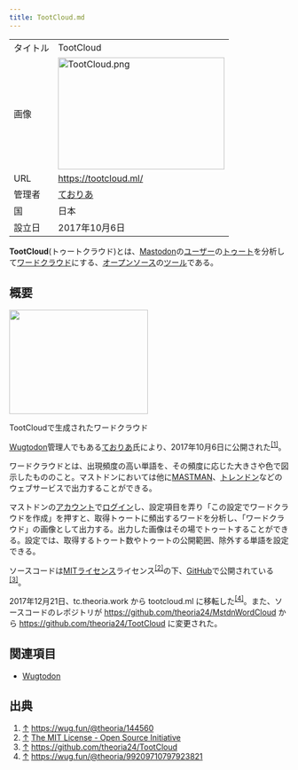 ```yaml
---
title: TootCloud.md
---
```

<div>

|          |                                                                                                                                                                                                                                                                          |
|----------|--------------------------------------------------------------------------------------------------------------------------------------------------------------------------------------------------------------------------------------------------------------------------|
| タイトル | TootCloud                                                                                                                                                                                                                                                                |
| 画像     | [<img src="/images/thumb/5/52/TootCloud.png/300px-TootCloud.png" srcset="/images/thumb/5/52/TootCloud.png/450px-TootCloud.png 1.5x, /images/5/52/TootCloud.png 2x" width="300" height="202" alt="TootCloud.png" />](/%E3%83%95%E3%82%A1%E3%82%A4%E3%83%AB:TootCloud.png) |
| URL      | <a href="https://tootcloud.ml/" rel="nofollow">https://tootcloud.ml/</a>                                                                                                                                                                                                 |
| 管理者   | [ておりあ](/%E3%81%A6%E3%81%8A%E3%82%8A%E3%81%82 "ておりあ")                                                                                                                                                                                                             |
| 国       | 日本                                                                                                                                                                                                                                                                     |
| 設立日   | 2017年10月6日                                                                                                                                                                                                                                                            |

  
**TootCloud**(トゥートクラウド)とは、[Mastodon](/%E3%83%9E%E3%82%B9%E3%83%88%E3%83%89%E3%83%B3 "マストドン")の[ユーザー](/%E3%82%A2%E3%82%AB%E3%82%A6%E3%83%B3%E3%83%88 "アカウント")の[トゥート](/%E3%83%88%E3%82%A5%E3%83%BC%E3%83%88 "トゥート")を分析して[ワードクラウド](/%E3%83%AF%E3%83%BC%E3%83%89%E3%82%AF%E3%83%A9%E3%82%A6%E3%83%89 "ワードクラウド (存在しないページ)")にする、[オープンソース](/%E3%82%AA%E3%83%BC%E3%83%97%E3%83%B3%E3%82%BD%E3%83%BC%E3%82%B9 "オープンソース")の[ツール](/%E3%83%84%E3%83%BC%E3%83%AB "ツール")である。

## 概要

<div>

<div>

[<img src="/images/thumb/c/ca/TootCloud_WordCloud.png/250px-TootCloud_WordCloud.png" srcset="/images/thumb/c/ca/TootCloud_WordCloud.png/375px-TootCloud_WordCloud.png 1.5x, /images/thumb/c/ca/TootCloud_WordCloud.png/500px-TootCloud_WordCloud.png 2x" width="250" height="188" />](/%E3%83%95%E3%82%A1%E3%82%A4%E3%83%AB:TootCloud_WordCloud.png)

<div>

<div>

[](/%E3%83%95%E3%82%A1%E3%82%A4%E3%83%AB:TootCloud_WordCloud.png "拡大")

</div>

TootCloudで生成されたワードクラウド

</div>

</div>

</div>

[Wugtodon](/Wugtodon "Wugtodon")管理人でもある<a href="https://wug.fun/@theoria" rel="nofollow">ておりあ</a>氏により、2017年10月6日に公開された<sup>[\[1\]](#cite_note-1)</sup>。

ワードクラウドとは、出現頻度の高い単語を、その頻度に応じた大きさや色で図示したもののこと。マストドンにおいては他に[MASTMAN](/MASTMAN "MASTMAN")、[トレンドン](/%E3%83%88%E3%83%AC%E3%83%B3%E3%83%89%E3%83%B3 "トレンドン")などのウェブサービスで出力することができる。

マストドンの[アカウント](/%E3%82%A2%E3%82%AB%E3%82%A6%E3%83%B3%E3%83%88 "アカウント")で[ログイン](/%E3%83%AD%E3%82%B0%E3%82%A4%E3%83%B3 "ログイン")し、設定項目を弄り「この設定でワードクラウドを作成」を押すと、取得トゥートに頻出するワードを分析し、「ワードクラウド」の画像として出力する。出力した画像はその場でトゥートすることができる。設定では、取得するトゥート数やトゥートの公開範囲、除外する単語を設定できる。

ソースコードは[MITライセンス](/MIT "MIT")ライセンス<sup>[\[2\]](#cite_note-2)</sup>の下、[GitHub](/GitHub "GitHub")で公開されている<sup>[\[3\]](#cite_note-3)</sup>。

2017年12月21日、tc.theoria.work から tootcloud.ml に移転した<sup>[\[4\]](#cite_note-4)</sup>。また、ソースコードのレポジトリが <a href="https://github.com/theoria24/MstdnWordCloud" rel="nofollow">https://github.com/theoria24/MstdnWordCloud</a> から <a href="https://github.com/theoria24/TootCloud" rel="nofollow">https://github.com/theoria24/TootCloud</a> に変更された。

## 関連項目

-   [Wugtodon](/Wugtodon "Wugtodon")

## 出典

<div>

1.  [↑](#cite_ref-1) <a href="https://wug.fun/@theoria/144560" rel="nofollow">https://wug.fun/@theoria/144560</a>
2.  [↑](#cite_ref-2) <a href="https://opensource.org/licenses/mit-license.php" rel="nofollow">The MIT License - Open Source Initiative</a>
3.  [↑](#cite_ref-3) <a href="https://github.com/theoria24/TootCloud" rel="nofollow">https://github.com/theoria24/TootCloud</a>
4.  [↑](#cite_ref-4) <a href="https://wug.fun/@theoria/99209710797923821" rel="nofollow">https://wug.fun/@theoria/99209710797923821</a>

</div>

</div>
